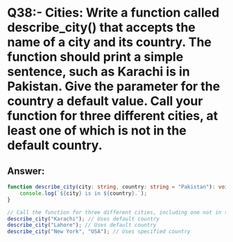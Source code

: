 # Q38:- Cities: Write a function called describe_city() that accepts the name of a city and its country. The function should print a simple sentence, such as Karachi is in Pakistan. Give the parameter for the country a default value. Call your function for three different cities, at least one of which is not in the default country.


## Answer:
```typescript
function describe_city(city: string, country: string = "Pakistan"): void {
    console.log(`${city} is in ${country}.`);
}

// Call the function for three different cities, including one not in the default country
describe_city("Karachi"); // Uses default country
describe_city("Lahore"); // Uses default country
describe_city("New York", "USA"); // Uses specified country

```